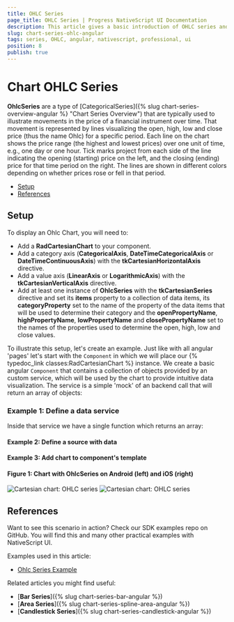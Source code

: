```yaml
---
title: OHLC Series
page_title: OHLC Series | Progress NativeScript UI Documentation
description: This article gives a basic introduction of OHLC series and continues with a sample scenario of how OHLC series are used.
slug: chart-series-ohlc-angular
tags: series, OHLC, angular, nativescript, professional, ui
position: 8
publish: true
---
```


# Chart OHLC Series

**OhlcSeries** are a type of [CategoricalSeries]({% slug chart-series-overview-angular %} "Chart Series Overview") that are typically used to illustrate movements in the price of a financial instrument over time. That movement is represented by lines visualizing the open, high, low and close price (thus the name Ohlc) for a specific period. Each line on the chart shows the price range (the highest and lowest prices) over one unit of time, e.g., one day or one hour. Tick marks project from each side of the line indicating the opening (starting) price on the left, and the closing (ending) price for that time period on the right. The lines are shown in different colors depending on whether prices rose or fell in that period.

* [Setup](#setup)
* [References](#references)

## Setup

To display an Ohlc Chart, you will need to:

* Add a **RadCartesianChart** to your component.
* Add a category axis (**CategoricalAxis**, **DateTimeCategoricalAxis** or **DateTimeContinuousAxis**) with the **tkCartesianHorizontalAxis** directive.
* Add a value axis (**LinearAxis** or **LogarithmicAxis**) with the **tkCartesianVerticalAxis** directive.
* Add at least one instance of **OhlcSeries** with the **tkCartesianSeries** directive and set its **items** property to a collection of data items, its **categoryProperty** set to the name of the property of the data items that will be used to determine their category and the **openPropertyName**, **highPropertyName**, **lowPropertyName** and **closePropertyName** set to the names of the properties used to determine the open, high, low and close values.

To illustrate this setup, let's create an example. Just like with all angular 'pages' let's start with the `Component` in which we will place our {% typedoc_link classes:RadCartesianChart %} instance. We create a basic angular `Component` that contains a collection of objects provided by an custom service, which will be used by the chart to provide intuitive data visualization. The service is a simple 'mock' of an backend call that will return an array of objects:

### Example 1: Define a data service

<snippet id='chart-angular-data-service'/>

Inside that service we have a single function which returns an array:

#### Example 2: Define a source with data

<snippet id='chart-angular-categorical-source'/>

<snippet id='chart-angular-currency'/>

#### Example 3: Add chart to component's template

<snippet id='chart-angular-candlestick-series-component'/>

<snippet id='chart-angular-candlestick-series'/>

#### Figure 1: Chart with OhlcSeries on Android (left) and iOS (right)

![Cartesian chart: OHLC series](../../../../img/ns_ui/ohlc_series_android.png " Ohlc series on Android.") ![Cartesian chart: OHLC series](../../../../img/ns_ui/ohlc_series_ios.png "Ohlc series on iOS.")

## References

Want to see this scenario in action?
Check our SDK examples repo on GitHub. You will find this and many other practical examples with NativeScript UI.

Examples used in this article:

* [Ohlc Series Example](https://github.com/NativeScript/nativescript-ui-samples-angular/tree/master/chart/app/examples/series/financial)

Related articles you might find useful:

* [**Bar Series**]({% slug chart-series-bar-angular %})
* [**Area Series**]({% slug chart-series-spline-area-angular %})
* [**Candlestick Series**]({% slug chart-series-candlestick-angular %})
